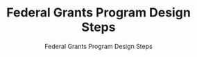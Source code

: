 ---
layout: resources-landing
title: "Federal Grants Program Design Steps"
subtitle: "Federal Grants Program Design Steps"
filters: federal-financial-assistance uniform-guidance:-2-cfr-200 training omb 2021
external_link: https://vimeo.com/490850178/a22ba21688
---